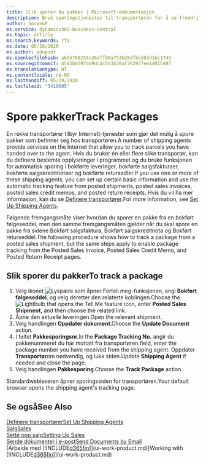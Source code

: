 ```yaml
---
title: Slik sporer du pakker | Microsoft-dokumentasjon
description: Bruk sporingstjenesten til transportøren for å se fremdriften til en levering.
author: SorenGP
ms.service: dynamics365-business-central
ms.topic: article
ms.search.keywords: rfq
ms.date: 05/28/2020
ms.author: edupont
ms.openlocfilehash: a655768234c262ff98a753b28dfbbd53d1bc1749
ms.sourcegitcommit: 4545bb597dd9dc4c563b30af762977ee1d815497
ms.translationtype: HT
ms.contentlocale: nb-NO
ms.lasthandoff: 05/29/2020
ms.locfileid: "3410695"
---
```

# <a name="track-packages"></a><span data-ttu-id="26742-103">Spore pakker</span><span class="sxs-lookup"><span data-stu-id="26742-103">Track Packages</span></span>

<span data-ttu-id="26742-104">En rekke transportører tilbyr Internett-tjenester som gjør det mulig å spore pakker som befinner seg hos transportøren.</span><span class="sxs-lookup"><span data-stu-id="26742-104">A number of shipping agents provide services on the Internet that allow you to track parcels you have handed over to the agent.</span></span> <span data-ttu-id="26742-105">Hvis du bruker én eller flere slike transportør, kan du definere bestemte opplysninger i programmet og du bruke funksjonen for automatisk sporing i bokførte leveringer, bokførte salgsfakturaer, bokførte salgskreditnotaer og bokførte retursedler.</span><span class="sxs-lookup"><span data-stu-id="26742-105">If you use one or more of these shipping agents, you can set up certain basic information and use the automatic tracking feature from posted shipments, posted sales invoices, posted sales credit memos, and posted return receipts.</span></span> <span data-ttu-id="26742-106">Hvis du vil ha mer informasjon, kan du se [Definere transportører](sales-how-to-set-up-shipping-agents.md).</span><span class="sxs-lookup"><span data-stu-id="26742-106">For more information, see [Set Up Shipping Agents](sales-how-to-set-up-shipping-agents.md).</span></span>  

<span data-ttu-id="26742-107">Følgende fremgangsmåte viser hvordan du sporer en pakke fra en bokført følgeseddel, men den samme fremgangsmåten gjelder når du skal spore en pakke fra sidene Bokført salgsfaktura, Bokført salgskreditnota og Bokført returseddel.</span><span class="sxs-lookup"><span data-stu-id="26742-107">The following procedure shows how to track a package from a posted sales shipment, but the same steps apply to enable package tracking from the Posted Sales Invoice, Posted Sales Credit Memo, and Posted Return Receipt pages.</span></span>  

## <a name="to-track-a-package"></a><span data-ttu-id="26742-108">Slik sporer du pakker</span><span class="sxs-lookup"><span data-stu-id="26742-108">To track a package</span></span>

1. <span data-ttu-id="26742-109">Velg ikonet ![Lyspære som åpner Fortell meg-funksjonen](media/ui-search/search_small.png "Fortell hva du vil gjøre"), angi **Bokført følgeseddel**, og velg deretter den relaterte koblingen.</span><span class="sxs-lookup"><span data-stu-id="26742-109">Choose the ![Lightbulb that opens the Tell Me feature](media/ui-search/search_small.png "Tell me what you want to do") icon, enter **Posted Sales Shipment**, and then choose the related link.</span></span>
2. <span data-ttu-id="26742-110">Åpne den aktuelle leveringen.</span><span class="sxs-lookup"><span data-stu-id="26742-110">Open the relevant shipment.</span></span>
3. <span data-ttu-id="26742-111">Velg handlingen **Oppdater dokument**.</span><span class="sxs-lookup"><span data-stu-id="26742-111">Choose the **Update Document** action.</span></span>
4. <span data-ttu-id="26742-112">I feltet **Pakkesporingsnr.**</span><span class="sxs-lookup"><span data-stu-id="26742-112">In the **Package Tracking No.**</span></span> <span data-ttu-id="26742-113">angir du pakkenummeret du har mottatt fra transportøren.</span><span class="sxs-lookup"><span data-stu-id="26742-113">field, enter the package number you have received from the shipping agent.</span></span> <span data-ttu-id="26742-114">Oppdater **Transportør**om nødvendig, og lukk siden.</span><span class="sxs-lookup"><span data-stu-id="26742-114">Update **Shipping Agent** if needed and close the page.</span></span>
5. <span data-ttu-id="26742-115">Velg handlingen **Pakkesporing**.</span><span class="sxs-lookup"><span data-stu-id="26742-115">Choose the **Track Package** action.</span></span>

<span data-ttu-id="26742-116">Standardwebleseren åpner sporingssiden for transportøren.</span><span class="sxs-lookup"><span data-stu-id="26742-116">Your default browser opens the shipping agent's tracking page.</span></span>

## <a name="see-also"></a><span data-ttu-id="26742-117">Se også</span><span class="sxs-lookup"><span data-stu-id="26742-117">See Also</span></span>

[<span data-ttu-id="26742-118">Definere transportører</span><span class="sxs-lookup"><span data-stu-id="26742-118">Set Up Shipping Agents</span></span>](sales-how-to-set-up-shipping-agents.md)  
[<span data-ttu-id="26742-119">Salg</span><span class="sxs-lookup"><span data-stu-id="26742-119">Sales</span></span>](sales-manage-sales.md)  
[<span data-ttu-id="26742-120">Sette opp salg</span><span class="sxs-lookup"><span data-stu-id="26742-120">Setting Up Sales</span></span>](sales-setup-sales.md)  
[<span data-ttu-id="26742-121">Sende dokumenter i e-post</span><span class="sxs-lookup"><span data-stu-id="26742-121">Send Documents by Email</span></span>](ui-how-send-documents-email.md)  
<span data-ttu-id="26742-122">[Arbeide med [!INCLUDE[d365fin](includes/d365fin_md.md)]](ui-work-product.md)</span><span class="sxs-lookup"><span data-stu-id="26742-122">[Working with [!INCLUDE[d365fin](includes/d365fin_md.md)]](ui-work-product.md)</span></span>
